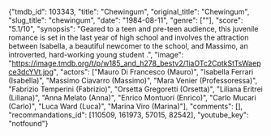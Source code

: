 {"tmdb_id": 103343, "title": "Chewingum", "original_title": "Chewingum", "slug_title": "chewingum", "date": "1984-08-11", "genre": [""], "score": "5.1/10", "synopsis": "Geared to a teen and pre-teen audience, this juvenile romance is set in the last year of high school and involves the attraction between Isabella, a beautiful newcomer to the school, and Massimo, an introverted, hard-working young student .", "image": "https://image.tmdb.org/t/p/w185_and_h278_bestv2/1iaOTc2CptkStTsWaepce3dcYVt.jpg", "actors": ["Mauro Di Francesco (Mauro)", "Isabella Ferrari (Isabella)", "Massimo Ciavarro (Massimo)", "Mara Venier (Professoressa)", "Fabrizio Temperini (Fabrizio)", "Orsetta Gregoretti (Orsetta)", "Liliana Eritrei (Liliana)", "Anna Melato (Anna)", "Enrico Montuori (Enrico)", "Carlo Mucari (Carlo)", "Luca Ward (Luca)", "Marina Viro (Marina)"], "comments": [], "recommandations_id": [110509, 161973, 57015, 82542], "youtube_key": "notfound"}